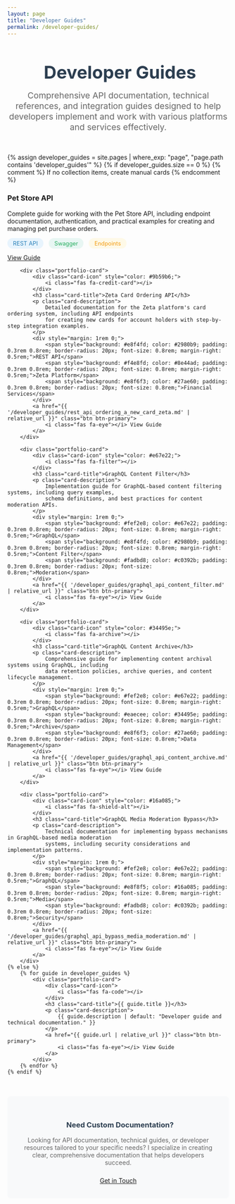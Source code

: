 ```yaml
---
layout: page
title: "Developer Guides"
permalink: /developer-guides/
---
```


<div style="text-align: center; margin-bottom: 3rem;">
    <h1 style="font-size: 2.5rem; color: #2c3e50; margin-bottom: 1rem;">
        <i class="fas fa-code" style="color: #3498db; margin-right: 0.5rem;"></i>
        Developer Guides
    </h1>
    <p style="font-size: 1.2rem; color: #666; max-width: 800px; margin: 0 auto;">
        Comprehensive API documentation, technical references, and integration guides designed to help developers 
        implement and work with various platforms and services effectively.
    </p>
</div>

<div class="portfolio-grid">
    {% assign developer_guides = site.pages | where_exp: "page", "page.path contains 'developer_guides'" %}
    {% if developer_guides.size == 0 %}
        {% comment %} If no collection items, create manual cards {% endcomment %}
        <div class="portfolio-card">
            <div class="card-icon" style="color: #e74c3c;">
                <i class="fas fa-store"></i>
            </div>
            <h3 class="card-title">Pet Store API</h3>
            <p class="card-description">
                Complete guide for working with the Pet Store API, including endpoint documentation, 
                authentication, and practical examples for creating and managing pet purchase orders.
            </p>
            <div style="margin: 1rem 0;">
                <span style="background: #e8f4fd; color: #2980b9; padding: 0.3rem 0.8rem; border-radius: 20px; font-size: 0.8rem; margin-right: 0.5rem;">REST API</span>
                <span style="background: #e8f6f3; color: #27ae60; padding: 0.3rem 0.8rem; border-radius: 20px; font-size: 0.8rem; margin-right: 0.5rem;">Swagger</span>
                <span style="background: #fef9e7; color: #f39c12; padding: 0.3rem 0.8rem; border-radius: 20px; font-size: 0.8rem;">Endpoints</span>
            </div>
            <a href="{{ '/developer_guides/rest_api_pet_store.md' | relative_url }}" class="btn btn-primary">
                <i class="fas fa-eye"></i> View Guide
            </a>
        </div>
        
        <div class="portfolio-card">
            <div class="card-icon" style="color: #9b59b6;">
                <i class="fas fa-credit-card"></i>
            </div>
            <h3 class="card-title">Zeta Card Ordering API</h3>
            <p class="card-description">
                Detailed documentation for the Zeta platform's card ordering system, including API endpoints 
                for creating new cards for account holders with step-by-step integration examples.
            </p>
            <div style="margin: 1rem 0;">
                <span style="background: #e8f4fd; color: #2980b9; padding: 0.3rem 0.8rem; border-radius: 20px; font-size: 0.8rem; margin-right: 0.5rem;">REST API</span>
                <span style="background: #f4e8fd; color: #8e44ad; padding: 0.3rem 0.8rem; border-radius: 20px; font-size: 0.8rem; margin-right: 0.5rem;">Zeta Platform</span>
                <span style="background: #e8f6f3; color: #27ae60; padding: 0.3rem 0.8rem; border-radius: 20px; font-size: 0.8rem;">Financial Services</span>
            </div>
            <a href="{{ '/developer_guides/rest_api_ordering_a_new_card_zeta.md' | relative_url }}" class="btn btn-primary">
                <i class="fas fa-eye"></i> View Guide
            </a>
        </div>
        
        <div class="portfolio-card">
            <div class="card-icon" style="color: #e67e22;">
                <i class="fas fa-filter"></i>
            </div>
            <h3 class="card-title">GraphQL Content Filter</h3>
            <p class="card-description">
                Implementation guide for GraphQL-based content filtering systems, including query examples, 
                schema definitions, and best practices for content moderation APIs.
            </p>
            <div style="margin: 1rem 0;">
                <span style="background: #fef2e8; color: #e67e22; padding: 0.3rem 0.8rem; border-radius: 20px; font-size: 0.8rem; margin-right: 0.5rem;">GraphQL</span>
                <span style="background: #e8f4fd; color: #2980b9; padding: 0.3rem 0.8rem; border-radius: 20px; font-size: 0.8rem; margin-right: 0.5rem;">Content Filter</span>
                <span style="background: #fadbd8; color: #c0392b; padding: 0.3rem 0.8rem; border-radius: 20px; font-size: 0.8rem;">Moderation</span>
            </div>
            <a href="{{ '/developer_guides/graphql_api_content_filter.md' | relative_url }}" class="btn btn-primary">
                <i class="fas fa-eye"></i> View Guide
            </a>
        </div>
        
        <div class="portfolio-card">
            <div class="card-icon" style="color: #34495e;">
                <i class="fas fa-archive"></i>
            </div>
            <h3 class="card-title">GraphQL Content Archive</h3>
            <p class="card-description">
                Comprehensive guide for implementing content archival systems using GraphQL, including 
                data retention policies, archive queries, and content lifecycle management.
            </p>
            <div style="margin: 1rem 0;">
                <span style="background: #fef2e8; color: #e67e22; padding: 0.3rem 0.8rem; border-radius: 20px; font-size: 0.8rem; margin-right: 0.5rem;">GraphQL</span>
                <span style="background: #eaecee; color: #34495e; padding: 0.3rem 0.8rem; border-radius: 20px; font-size: 0.8rem; margin-right: 0.5rem;">Archive</span>
                <span style="background: #e8f6f3; color: #27ae60; padding: 0.3rem 0.8rem; border-radius: 20px; font-size: 0.8rem;">Data Management</span>
            </div>
            <a href="{{ '/developer_guides/graphql_api_content_archive.md' | relative_url }}" class="btn btn-primary">
                <i class="fas fa-eye"></i> View Guide
            </a>
        </div>
        
        <div class="portfolio-card">
            <div class="card-icon" style="color: #16a085;">
                <i class="fas fa-shield-alt"></i>
            </div>
            <h3 class="card-title">GraphQL Media Moderation Bypass</h3>
            <p class="card-description">
                Technical documentation for implementing bypass mechanisms in GraphQL-based media moderation 
                systems, including security considerations and implementation patterns.
            </p>
            <div style="margin: 1rem 0;">
                <span style="background: #fef2e8; color: #e67e22; padding: 0.3rem 0.8rem; border-radius: 20px; font-size: 0.8rem; margin-right: 0.5rem;">GraphQL</span>
                <span style="background: #e8f8f5; color: #16a085; padding: 0.3rem 0.8rem; border-radius: 20px; font-size: 0.8rem; margin-right: 0.5rem;">Media</span>
                <span style="background: #fadbd8; color: #c0392b; padding: 0.3rem 0.8rem; border-radius: 20px; font-size: 0.8rem;">Security</span>
            </div>
            <a href="{{ '/developer_guides/graphql_api_bypass_media_moderation.md' | relative_url }}" class="btn btn-primary">
                <i class="fas fa-eye"></i> View Guide
            </a>
        </div>
    {% else %}
        {% for guide in developer_guides %}
            <div class="portfolio-card">
                <div class="card-icon">
                    <i class="fas fa-code"></i>
                </div>
                <h3 class="card-title">{{ guide.title }}</h3>
                <p class="card-description">
                    {{ guide.description | default: "Developer guide and technical documentation." }}
                </p>
                <a href="{{ guide.url | relative_url }}" class="btn btn-primary">
                    <i class="fas fa-eye"></i> View Guide
                </a>
            </div>
        {% endfor %}
    {% endif %}
</div>

<div style="background: #f8f9fa; padding: 2rem; border-radius: 8px; margin-top: 3rem; text-align: center;">
    <h3 style="color: #2c3e50; margin-bottom: 1rem;">
        <i class="fas fa-lightbulb" style="color: #f39c12; margin-right: 0.5rem;"></i>
        Need Custom Documentation?
    </h3>
    <p style="color: #666; margin-bottom: 1.5rem;">
        Looking for API documentation, technical guides, or developer resources tailored to your specific needs? 
        I specialize in creating clear, comprehensive documentation that helps developers succeed.
    </p>
    <a href="/contact/" class="btn btn-primary">
        <i class="fas fa-envelope"></i> Get in Touch
    </a>
</div>
